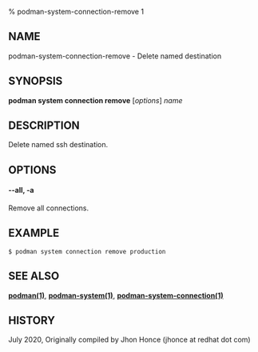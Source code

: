 % podman-system-connection-remove 1

## NAME

podman\-system\-connection\-remove - Delete named destination

## SYNOPSIS

**podman system connection remove** [*options*] _name_

## DESCRIPTION

Delete named ssh destination.

## OPTIONS

#### **--all**, **-a**

Remove all connections.

## EXAMPLE

```
$ podman system connection remove production
```

## SEE ALSO

**[podman(1)](podman.1.md)**, **[podman-system(1)](podman-system.1.md)**, **[podman-system-connection(1)](podman-system-connection.1.md)**

## HISTORY

July 2020, Originally compiled by Jhon Honce (jhonce at redhat dot com)
